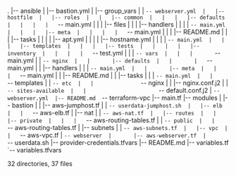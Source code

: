 . 
|-- ansible 
|   |-- bastion.yml 
|   |-- group_vars 
|   |   `-- webserver.yml 
|   |-- hostfile 
|   |-- roles 
|   |   |-- common 
|   |   |   |-- defaults 
|   |   |   |   `-- main.yml 
|   |   |   |-- files 
|   |   |   |-- handlers 
|   |   |   |   `-- main.yml 
|   |   |   |-- meta 
|   |   |   |   `-- main.yml 
|   |   |   |-- README.md 
|   |   |   |-- tasks 
|   |   |   |   |-- apt.yml 
|   |   |   |   |-- hostname.yml 
|   |   |   |   `-- main.yml 
|   |   |   |-- templates 
|   |   |   |-- tests 
|   |   |   |   |-- inventory 
|   |   |   |   `-- test.yml 
|   |   |   `-- vars 
|   |   |       `-- main.yml 
|   |   `-- nginx 
|   |       |-- defaults 
|   |       |   `-- main.yml 
|   |       |-- handlers 
|   |       |   `-- main.yml 
|   |       |-- meta 
|   |       |   `-- main.yml 
|   |       |-- README.md 
|   |       |-- tasks 
|   |       |   `-- main.yml 
|   |       `-- templates 
|   |           `-- etc 
|   |               `-- nginx 
|   |                   |-- nginx.conf.j2 
|   |                   `-- sites-available 
|   |                       `-- default.conf.j2 
|   `-- webserver.yml 
|-- README.md 
`-- terraform-vpc 
    |-- main.tf 
    |-- modules 
    |   |-- bastion 
    |   |   |-- aws-jumphost.tf 
    |   |   `-- userdata-jumphost.sh 
    |   |-- elb 
    |   |   `-- aws-elb.tf 
    |   |-- nat 
    |   |   `-- aws-nat.tf 
    |   |-- routes 
    |   |   |-- private 
    |   |   |   `-- aws-routing-tables.tf 
    |   |   `-- public 
    |   |       `-- aws-routing-tables.tf 
    |   |-- subnets 
    |   |   `-- aws-subnets.tf 
    |   |-- vpc 
    |   |   `-- aws-vpc.tf 
    |   `-- webserver 
    |       |-- aws-webserver.tf 
    |       `-- userdata.sh 
    |-- provider-credentials.tfvars 
    |-- README.md 
    |-- variables.tf 
    `-- variables.tfvars 
 
32 directories, 37 files 
